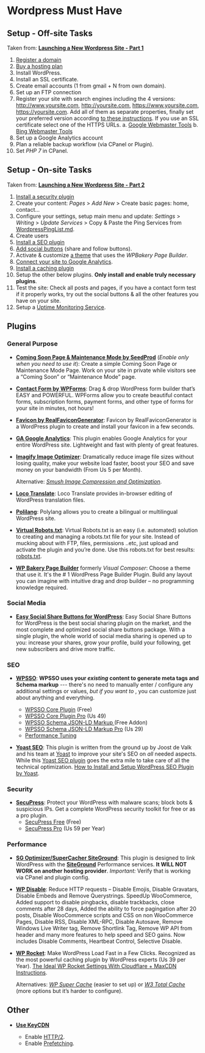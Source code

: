 # Wordpress Must Have

## Setup - Off-site Tasks

Taken from:
[**Launching a New Wordpress Site - Part 1**](http://www.hongkiat.com/blog/launching-new-wordpress-site-part-1/)

1. [Register a domain](http://bit.ly/AX-Dominios)
2. [Buy a hosting plan](http://bit.ly/AX-SuperHosting)
3. Install WordPress.
4. Install an SSL certificate.
5. Create email accounts (1 from gmail + N from own domain).
6. Set up an FTP connection
7. Register your site with search engines including the 4 versions: http://www.yoursite.com, http://yoursite.com, https://www.yoursite.com, https://yoursite.com. Add all of them as separate properties, finally set your preferred version according [to these instructions](https://support.google.com/webmasters/answer/44231?hl=en). If you use an SSL certificate select one of the HTTPS URLs.
   a. [Google Webmaster Tools](https://www.google.com/webmasters/)
   b. [Bing Webmaster Tools](https://www.bing.com/toolbox/webmaster)
8. Set up a Google Analytics account
9. Plan a reliable backup workflow (via CPanel or Plugin).
10. Set _PHP 7_ in CPanel.



## Setup - On-site Tasks

Taken from:
[**Launching a New Wordpress Site - Part 2**](http://www.hongkiat.com/blog/launching-new-wordpress-site-part-2/)

1. [Install a security plugin](#security)
2. Create your content: _Pages_ > _Add New_ > Create basic pages: home, contact...
3. Configure your settings, setup main menu and update: _Settings_ > _Writing_ > _Update Services_ > Copy & Paste the Ping Services from [WordpressPingList.md](WordpressPingList.md).
4. Create users
5. [Install a SEO plugin](#seo)
6. [Add social buttons](#social-media) (share and follow buttons).
7. Activate & customize [a theme](http://bit.ly/AX-Envato) that uses the _WPBakery Page Builder_.
8. [Connect your site to Google Analytics](#general-purpose).
9. [Install a caching plugin](#performance)
10. Setup the other below plugins. **Only install and enable truly necessary plugins**.
11. Test the site: Check all posts and pages, if you have a contact form test if it properly works, try out the social buttons & all the other features you have on your site.
12. Setup a [Uptime Monitoring Service](https://www.statuscake.com).




## Plugins


### General Purpose

* [**Coming Soon Page & Maintenance Mode by SeedProd**](https://wordpress.org/plugins/coming-soon/)
  (_Enable only when you need to use it_): Create a simple Coming Soon Page or Maintenance Mode Page. Work on your site in private while visitors see a “Coming Soon” or “Maintenance Mode” page.


* [**Contact Form by WPForms**](https://wordpress.org/plugins/wpforms-lite/):
  Drag & drop WordPress form builder that’s EASY and POWERFUL. WPForms allow you to create beautiful contact forms, subscription forms, payment forms, and other type of forms for your site in minutes, not hours!


* [**Favicon by RealFaviconGenerator**](http://realfavicongenerator.net/extensions/wordpress/):
  Favicon by RealFaviconGenerator is a WordPress plugin to create and install your favicon in a few seconds.


* [**GA Google Analytics**](https://wordpress.org/plugins/ga-google-analytics/):
  This plugin enables Google Analytics for your entire WordPress site. Lightweight and fast with plenty of great features.


* [**Imagify Image Optimizer**](https://wordpress.org/plugins/imagify/):
  Dramatically reduce image file sizes without losing quality, make your website load faster, boost your SEO and save money on your bandwidth (From Us 5 per Month).

    Alternative:
    [_Smush Image Compression and Optimization_](https://wordpress.org/plugins/wp-smushit/).


* [**Loco Translate**](https://wordpress.org/plugins/loco-translate/):
  Loco Translate provides in-browser editing of WordPress translation files.


* [**Polilang**](https://wordpress.org/plugins/polylang/): Polylang
  allows you to create a bilingual or multilingual WordPress site.


* [**Virtual Robots.txt**](https://wordpress.org/plugins/pc-robotstxt/): Virtual Robots.txt is an easy (i.e. automated) solution to creating and managing a robots.txt file for your site. Instead of mucking about with FTP, files, permissions ..etc, just upload and activate the plugin and you’re done. Use this robots.txt for best results: [robots.txt](robots.txt).


* [**WP Bakery Page Builder**](https://wpbakery.com/) formerly _Visual Composer_:
  Choose a theme that use it. It's the # 1 WordPress Page Builder Plugin. Build any layout you can imagine with intuitive drag and drop builder – no programming knowledge required.



### Social Media

* [**Easy Social Share Buttons for WordPress**](https://socialsharingplugin.com):
  Easy Social Share Buttons for WordPress is the best social sharing plugin on the market, and the most complete and optimized social share buttons package. With a single plugin, the whole world of social media sharing is opened up to you: increase your shares, grow your profile, build your following, get new subscribers and drive more traffic.



### SEO

* [**WPSSO**](https://wpsso.com):
  **WPSSO uses your *existing* content to generate meta tags and Schema markup** --- there's no need to manually enter / configure any additional settings or values, *but if you want to* , you can customize just about anything and everything.
    * [WPSSO Core Plugin](https://wordpress.org/plugins/wpsso/) (Free)
    * [WPSSO Core Plugin Pro](http://wpsso.com/extend/plugins/wpsso/) (Us 49)
    * [WPSSO Schema JSON-LD Markup ](https://wordpress.org/plugins/wpsso-schema-json-ld/) (Free Addon)
    * [WPSSO Schema JSON-LD Markup Pro](https://wpsso.com/extend/plugins/wpsso-schema-json-ld/) (Us 29)
    * [Performance Tuning](https://wpsso.com/docs/plugins/wpsso/installation/performance-tuning/)


* [**Yoast SEO**](https://wordpress.org/plugins/wordpress-seo/):
  This plugin is written from the ground up by Joost de Valk and his team at [Yoast](https://yoast.com/) to improve your site's SEO on *all* needed aspects. While this [Yoast SEO plugin](https://yoast.com/wordpress/plugins/seo/) goes the extra mile to take care of all the technical optimization.
  [How to Install and Setup WordPress SEO Plugin by Yoast](http://www.wpbeginner.com/plugins/how-to-install-and-setup-wordpress-seo-plugin-by-yoast/).



### Security

* [**SecuPress**](https://secupress.me):
  Protect your WordPress with malware scans; block bots & suspicious IPs. Get a complete WordPress security toolkit for free or as a pro plugin.
    * [SecuPress Free](https://wordpress.org/plugins/secupress/) (Free)
    * [SecuPress Pro](https://secupress.me/) (Us 59 per Year)



### Performance

* [**SG Optimizer/SuperCacher SiteGround**](https://wordpress.org/plugins/sg-cachepress/):
  This plugin is designed to link WordPress with the [**SiteGround**](http://bit.ly/AX-SuperHosting ) Performance services. **It WILL NOT WORK on another hosting provider**. _Important:_ Verify that is working via CPanel and plugin config.


* [**WP Disable**](https://wordpress.org/plugins/wp-disable/):
  Reduce HTTP requests – Disable Emojis, Disable Gravatars, Disable Embeds and Remove Querystrings. SpeedUp WooCommerce, Added support to disable pingbacks, disable trackbacks, close comments after 28 days, Added the ability to force pagingation after 20 posts, Disable WooCommerce scripts and CSS on non WooCommerce Pages, Disable RSS, Disable XML-RPC, Disable Autosave, Remove Windows Live Writer tag, Remove Shortlink Tag, Remove WP API from header and many more features to help speed and SEO gains. Now includes Disable Comments, Heartbeat Control, Selective Disable.


* [**WP Rocket**](https://wp-rocket.me/):
  Make WordPress Load Fast in a Few Clicks. Recognized as the most powerful caching plugin by WordPress experts (Us 39 per Year). [The Ideal WP Rocket Settings With Cloudflare + MaxCDN Instructions](http://www.onlinemediamasters.com/wp-rocket-settings-with-cloudflare-maxcdn/).

    Alternatives:
    [_WP Super Cache_](https://wordpress.org/plugins/wp-super-cache/) (easier to set up)
    or
    [_W3 Total Cache_](hhttps://wordpress.org/plugins/w3-total-cache/) (more options but it’s harder to configure).


## Other


* [**Use KeyCDN**](http://bit.ly/AX-CDN)

    * Enable [HTTP/2](https://www.keycdn.com/support/http2/).
    * Enable [Prefetching](https://www.keycdn.com/support/prefetching/).
